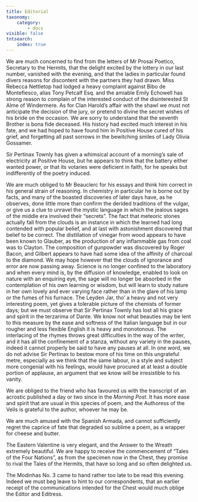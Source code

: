 ```yaml
---
title: Editorial
taxonomy:
    category:
        - docs
visible: false
tntsearch:
    index: true
---
```


We are much concerned to find from the letters of Mr Prosai Poetico, Secretary to the Hermits, that the delight excited by the lottery in our last number, vanished with the evening, and that the ladies in particular found divers reasons for discontent with the partners they had drawn. Miss Rebecca Nettletop had lodged a heavy complaint against Bibo de Montefiesco, alias Tony Petcalf Esq. and the amiable Emily Echowell has strong reason to complain of the interested conduct of the disinterested St Alme of Windermere. As for Clan Harold’s affair with the shawl we must not anticipate the decision of the jury, or pretend to divine the secret wishes of his bride on the occasion. We are sorry to understand that the seventh Brother is bona fide deceased. His history had excited much interest in his fate, and we had hoped to have found him in Positive House cured of his grief, and forgetting all past sorrows in the bewitching smiles of Lady Olivia Gossamer.    
  
Sir Pertinax Townly has given a whimsical account of a morning’s sale of electricity at Positive House, but he appears to think that the battery either wanted power, or that its votaries were deficient in faith, for he speaks but indifferently of the poetry induced.    
  
We are much obliged to Mr Beauclerc for his essays and think him correct in his general strain of reasoning. In chemistry in particular he is borne out by facts, and many of the boasted discoveries of later days have, as he observes, done little more than confirm the derided traditions of the vulgar, or give us a clue to unravel the mystic language in which the jealous sages of the middle era involved their “secrets”. The fact that meteoric stones actually fall from the clouds is an instance in which the learned had long contended with popular belief, and at last with astonishment discovered that belief to be correct. The distillation of vinegar from wood appears to have been known to Glauber, as the production of any inflammable gas from coal was to Clayton. The composition of  gunpowder was discovered by Roger Bacon, and Gilbert appears to have had some idea of the affinity of charcoal to the diamond. We may hope however that the clouds of ignorance and error are now passing away. Science is no longer confined to the laboratory and when every mind is, by the diffusion of knowledge, enabled to look on nature with an enquiring eye, the sage will no longer be absorbed in the contemplation of his own learning or wisdom, but will learn to study nature in her own lovely and ever varying face rather than in the glare of his lamp or the fumes of his furnace. The Leyden Jar, tho’ a heavy and not very interesting poem, yet gives a tolerable picture of the chemists of former days; but we must observe that Sir Pertinax Townly has lost all his grace and spirit in the terzarima of Dante. We know not what beauties may be lent to this measure by the ease and softness of the Italian language but in our rougher and less flexible English it is heavy and monotonous. The interlacing of the rhymes throws great difficulties in the way of the writer, and it has all the confinement of a stanza, without any variety in the pauses, indeed it cannot properly be said to have any pauses at all. In one word, we do not advise Sir Pertinax to bestow more of his time on this ungrateful metre, especially as we think that the same labour, in a style and subject more congenial with his feelings, would have procured at at least a double portion of applause, an argument that we know will be irresistible to his vanity.    
  
We are obliged to the friend who has favoured us with the transcript of an acrostic published a day or two since in the *Morning Post*. It has more ease and spirit that are usual in this species of poem, and the Authoress of the Veils is grateful to the author, whoever he may be.    
  
We are much amused with the Spanish Armada, and cannot sufficiently regret the caprice of fate that degraded so sublime a poem, as a wrapper for cheese and butter.   
  
The Eastern Valentine is very elegant, and the Answer to the Wreath extremely beautiful. We are happy to receive the commencement of “Tales of the Four Nations”, as from the specimen now in the Chest, they promise to rival the Tales of the Hermits, that have so long and so often delighted us.   
  
The Modinhas No. 3 came to hand rather too late to be read this evening. Indeed we must beg leave to hint to our correspondents, that an earlier receipt of the communications intended for the Chest would much oblige the Editor and Editress. 